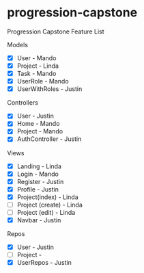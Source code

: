 # progression-capstone
  Progression Capstone Feature List
  
Models
- [X] User - Mando
- [X] Project - Linda
- [X] Task - Mando
- [X] UserRole - Mando
- [X] UserWithRoles - Justin

Controllers
- [X] User - Justin
- [X] Home - Mando
- [X] Project - Mando 
- [X] AuthController - Justin
  
Views
- [X] Landing - Linda
- [X] Login - Mando
- [X] Register - Justin
- [X] Profile - Justin
- [X] Project(index) - Linda
- [ ] Project (create) - Linda
- [ ] Project (edit) - Linda
- [X] Navbar - Justin
  
 Repos
- [X] User - Justin
- [ ] Project - 
- [X] UserRepos - Justin
